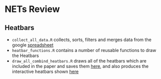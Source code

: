 # NETs Review

## Heatbars
- `collect_all_data.R` collects, sorts, filters and merges data from the google
[spreadsheet](https://docs.google.com/spreadsheets/d/1iefbp2QvlLG0vDXLTKAelvdPTPVF6HECHCx7OoQa0yU/edit?usp=sharing)
- `heatbar_functions.R` contains a number of reusable functions to draw the Heatbars
- `draw_all_combind_heatbars.R` draws all of the heatbars which are included in the paper and saves them [here](https://github.com/mcc-apsis/NETs-review/tree/master/plots/heatbars), and also produces the interactive heatbars shown [here](https://mcc-apsis.github.io/NETs-review/)
